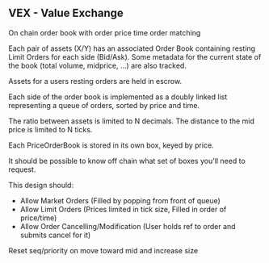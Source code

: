 VEX - Value Exchange
---

On chain order book with order price time order matching

Each pair of assets (X/Y) has an associated Order Book containing resting Limit Orders for each side (Bid/Ask). Some metadata for the current state of the book (total volume, midprice, ...) are also tracked.

Assets for a users resting orders are held in escrow.

Each side of the order book is implemented as a doubly linked list representing a queue of orders, sorted by price and time.

The ratio between assets is limited to N decimals. The distance to the mid price is limited to N ticks. 

Each PriceOrderBook is stored in its own box, keyed by price.

It should be possible to know off chain what set of boxes you'll need to request.

This design should:
- Allow Market Orders (Filled by popping from front of queue) 
- Allow Limit Orders (Prices limited in tick size, Filled in order of price/time)
- Allow Order Cancelling/Modification (User holds ref to order and submits cancel for it)


Reset seq/priority on move toward mid and increase size